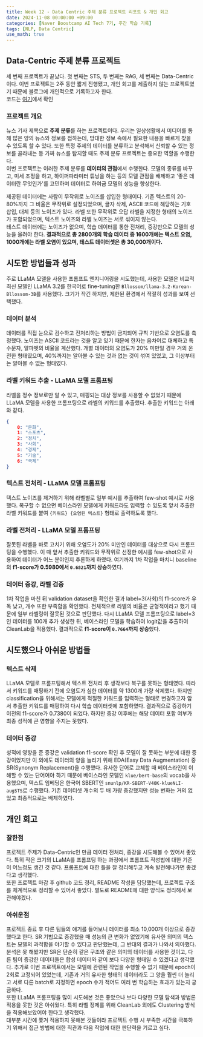 ```yaml
---
title: Week 12 - Data Centric 주제 분류 프로젝트 리포트 & 개인 회고
date: 2024-11-08 00:00:00 +09:00
categories: [Naver Boostcamp AI Tech 7기, 주간 학습 기록]
tags: [NLP, Data Centric]
use_math: true
---
```


## Data-Centric 주제 분류 프로젝트
세 번째 프로젝트가 끝났다. 첫 번째는 STS, 두 번째는 RAG, 세 번째는 Data-Centric이다. 이번 프로젝트는 2주 동안 짧게 진행됐고, 개인 회고를 제출하지 않는 프로젝트였기 때문에 블로그에 개인적으로 기록하고자 한다.  
코드는 [여기](https://github.com/boostcampaitech7/level2-nlp-datacentric-nlp-06)에서 확인  

### 프로젝트 개요
뉴스 기사 제목으로 **주제 분류**를 하는 프로젝트이다. 우리는 일상생활에서 미디어를 통해 많은 양의 뉴스와 정보를 접하는데, 방대한 정보 속에서 필요한 내용을 빠르게 찾을 수 있도록 할 수 있다. 또한 특정 주제의 데이터를 분류하고 분석해서 신뢰할 수 있는 정보를 골라내는 등 가짜 뉴스를 탐지할 때도 주제 분류 프로젝트는 중요한 역할을 수행한다.  
이번 프로젝트는 이러한 주제 분류를 **데이터의 관점**에서 수행한다. 모델의 종류를 바꾸고, 미세 조정을 하고, 하이퍼파라미터 튜닝을 하는 등의 모델 관점을 배제하고 '좋은 데이터란 무엇인가'를 고민하며 데이터로 하여금 모델의 성능을 향상한다.  

제공된 데이터에는 사람이 무작위로 노이즈를 삽입한 형태이다. 기존 텍스트의 20-80%까지 그 비율은 무작위로 설정되었으며, 글자 삭제, ASCII 코드에 해당하는 기호 삽입, 대체 등의 노이즈가 있다. 라벨 또한 무작위로 오답 라벨을 지정한 형태의 노이즈가 포함되었으며, 텍스트 노이즈와 라벨 노이즈는 서로 섞이지 않는다.  
테스트 데이터에는 노이즈가 없으며, 학습 데이터를 통한 전처리, 증강만으로 모델의 성능을 올려야 한다. **결과적으로 총 2800개의 학습 데이터 중 1600개에는 텍스트 오염, 1000개에는 라벨 오염이 있으며, 테스트 데이터셋은 총 30,000개이다.**

## 시도한 방법들과 성과
주로 LLaMA 모델을 사용한 프롬프트 엔지니어링을 시도했는데, 사용한 모델은 비교적 최신 모델인 LLaMA 3.2를 한국어로 fine-tuning한 `Bllossom/llama-3.2-Korean-Bllossom-3B`를 사용했다. 크기가 작긴 하지만, 제한된 환경에서 적절히 성과를 보여 선택했다.

### 데이터 분석
데이터를 직접 눈으로 검수하고 전처리하는 방법이 금지되어 규칙 기반으로 오염도를 측정했다. 노이즈는 ASCII 코드라는 것을 알고 있기 때문에 한자는 음차어로 대체하고 특수문자, 알파벳의 비율을 계산했다. 개별 데이터의 오염도가 20% 미만일 경우 거의 온전한 형태였으며, 40%까지는 알아볼 수 있는 것과 없는 것이 섞여 있었고, 그 이상부터는 알아볼 수 없는 형태였다.  

### 라벨 키워드 추출 - LLaMA 모델 프롬프팅
라벨을 정수 정보로만 알 수 있고, 매핑되는 대상 정보를 사용할 수 없었기 때문에 LLaMA 모델을 사용한 프롬프팅으로 라벨의 키워드를 추출했다. 추출한 키워드는 아래와 같다.  
```json
{
    0: "문화",
    1: "스포츠",
    2: "정치",
    3: "사회",
    4: "경제",
    5: "기술",
    6: "국제"
}
```

### 텍스트 전처리 - LLaMA 모델 프롬프팅
텍스트 노이즈를 제거하기 위해 라벨별로 일부 예시를 추출하여 few-shot 예시로 사용했다. 복구할 수 없으면 베이스라인 모델에게 키워드라도 입력할 수 있도록 앞서 추출한 라벨 키워드를 붙여 `{키워드} {오염된 텍스트}` 형태로 출력하도록 했다.

### 라벨 전처리 - LLaMA 모델 프롬프팅
잘못된 라벨을 바로 고치기 위해 오염도가 20% 미만인 데이터를 대상으로 다시 프롬프팅을 수행했다. 이 때 앞서 추출한 키워드와 무작위로 선정한 예시를 few-shot으로 사용하여 데이터가 어느 분야인지 추론하게 하였다. 여기까지 1차 작업을 마치니 baseline의 **f1-score가 0.5980에서 `0.6821`까지 상승**하였다.  

### 데이터 증강, 라벨 검증
1차 작업을 마친 뒤 validation dataset을 확인한 결과 label=3(사회)의 f1-score가 유독 낮고, 개수 또한 부족함을 확인했다. 전체적으로 라벨의 비율은 균형적이라고 했기 때문에 일부 라벨링이 잘못된 것으로 판단했다. 다시 LLaMA 모델 프롬프팅으로 label=3인 데이터를 100개 추가 생성한 뒤, 베이스라인 모델을 학습하여 logit값을 추출하여 CleanLab을 적용했다. 결과적으로 **f1-score이 `0.7664`까지 상승**했다.  

## 시도했으나 아쉬운 방법들
### 텍스트 삭제
LLaMA 모델로 프롬프팅해서 텍스트 전처리 후 생각보다 복구를 못하는 형태였다. 따라서 키워드를 매핑하기 전에 오염도가 심한 데이터를 약 1300개 가량 삭제했다. 하지만 classification을 위해서는 모델에게 적절한 키워드를 입력하는 형태로 변경하고자 앞서 추출한 키워드를 매핑하여 다시 학습 데이터셋에 포함하였다. 결과적으로 증강하기 이전의 f1-score가 0.7380이 되었다. 하지만 증강 이후에는 해당 데이터 포함 여부가 최종 성적에 큰 영향을 주지는 못했다.

### 데이터 증강
성적에 영향을 준 증강은 validation f1-score 확인 후 모델이 잘 못하는 부분에 대한 증강이었지만 이 외에도 데이터의 양을 늘리기 위해 EDA(Easy Data Augmentation) 중 SR(Synonym Replacement)을 수행했다. 유사한 단어로 교체할 때 베이스라인이 이해할 수 있는 단어여야 하기 때문에 베이스라인 모델인 `klue/bert-base`의 vocab을 사용했으며, 텍스트 임베딩은 한국어 SBERT인 `snunlp/KR-SBERT-V40K-klueNLI-augSTS`로 수행했다. 기존 데이터셋 개수의 두 배 가량 증강했지만 성능 변화는 거의 없었고 최종적으로는 배제하였다.

## 개인 회고
### 잘한점
프로젝트 주제가 Data-Centric인 만큼 데이터 전처리, 증강을 시도해볼 수 있어서 좋았다. 특히 작은 크기의 LLaMA를 프롬프팅 하는 과정에서 프롬프트 작성법에 대한 기준이 어느정도 생긴 것 같다. 프롬프트에 대한 틀을 잘 정리해두고 계속 발전해나가면 좋겠다고 생각했다.  
또한 프로젝트 마감 후 github 코드 정리, README 작성을 담당했는데, 프로젝트 구조를 체계적으로 정리할 수 있어서 좋았다. 별도로 README에 대한 양식도 정리해서 보관해야겠다.

### 아쉬운점
프로젝트 종료 후 다른 팀들의 얘기를 들어보니 데이터를 최소 10,000개 이상으로 증강했다고 한다. SR 기법으로 증강했을 때 성능의 큰 변화가 없었기에 유사한 의미의 텍스트는 모델의 과적합을 야기할 수 있다고 판단했는데, 그 반대의 결과가 나와서 의아했다. 분석은 못 해봤지만 SR은 단순히 같은 구조와 같은 의미의 데이터를 사용한 것이고, 다른 팀이 증강한 데이터들은 합성 데이터와 같이 보다 다양한 형태일 수 있겠다고 생각했다. 추가로 이번 프로젝트에서는 모델에 관련된 작업을 수행할 수 없기 때문에 epoch이 2회로 고정되어 있었는데, 기존과 거의 유사한 형태의 데이터라도 그 양을 훨씬 더 늘리고 서로 다른 batch로 지정하면 epoch 수가 적어도 여러 번 학습하는 효과가 있는지 궁금하다.  
또한 LLaMA 프롬프팅을 많이 시도해본 것은 좋았으나 보다 다양한 모델 탐색과 방법론 적용을 못한 것은 아쉬웠다. 특히 라벨 정제를 위해 CleanLab 외에도 Clustering 방식을 적용해보았어야 한다고 생각했다.  
대부분 시간에 쫓겨 적용하지 못해본 것들이라 프로젝트 수행 시 부족한 시간을 극복하기 위해서 접근 방법에 대한 직관과 다음 작업에 대한 판단력을 기르고 싶다.